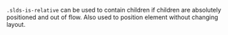 `.slds-is-relative` can be used to contain children if children are absolutely positioned and out of flow. Also used to position element without changing layout.
